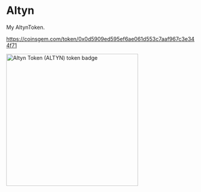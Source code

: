 # Altyn
My AltynToken.

https://coinsgem.com/token/0x0d5909ed595ef6ae061d553c7aaf967c3e344f71

<a href="https://coinsgem.com/token/0x0d5909ed595ef6ae061d553c7aaf967c3e344f71" target="_blank" rel="noreferrer" title="Altyn Token (ALTYN) token on CoinsGem"><img src="https://api.coinsgem.com/token_embed_1027687.svg" width="350" alt="Altyn Token (ALTYN) token badge" /></a>
